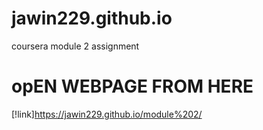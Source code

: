 # jawin229.github.io
coursera module 2 assignment 

# opEN WEBPAGE FROM HERE
[!link]https://jawin229.github.io/module%202/
